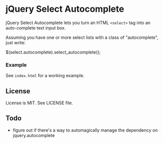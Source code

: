 # jQuery Select Autocomplete

jQuery Select Autocomplete lets you turn an HTML `<select>` tag into an auto-complete text input box.

Assuming you have one or more select lists with a class of "autocomplete", just write: 

$(select.autocomplete).select_autocomplete();
  

### Example

See `index.html` for a working example.

## License

License is MIT. See LICENSE file.

## Todo

* figure out if there's a way to automagically manage the dependency on jquery.autocomplete
